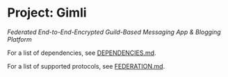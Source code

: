 # Project: Gimli
*Federated End-to-End-Encrypted Guild-Based Messaging App & Blogging Platform*

For a list of dependencies, see [DEPENDENCIES.md](DEPENDENCIES.md).

For a list of supported protocols, see [FEDERATION.md](FEDERATION.md).
